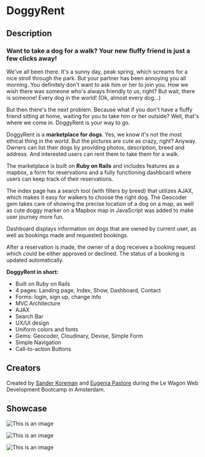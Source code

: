<h1>DoggyRent</h1>

<h2>Description</h2>

<h3>Want to take a dog for a walk? Your new fluffy friend is just a few clicks away!</h3>

<p>We've all been there. It's a sunny day, peak spring, which screams for a nice stroll through the park. But your partner has been annoying you all morning. You definitely don't want to ask him or her to join you. How we wish there was someone who's always friendly to us, right? But wait, there is someone! Every dog in the world! (Ok, almost every dog...)<p>
  
<p>But then there's the next problem. Because what if you don't have a fluffy friend sitting at home, waiting for you to take him or her outside? Well, that's where we come in. DoggyRent is your way to go.<p>
  
<p>DoggyRent is a <b>marketplace for dogs</b>. Yes, we know it's not the most ethical thing in the world. But the pictures are cute as crazy, right? Anyway. Owners can list their dogs by providing photos, description, breed and address. And interested users can rent them to take them for a walk.<p>
 
<p>The marketplace is built on <b>Ruby on Rails</b> and includes features as a mapbox, a form for reservations and a fully functioning dashboard where users can keep track of their reservations.<p>

<p> The index page has a search tool (with filters by breed) that utilizes AJAX, which makes it easy for walkers to choose the right dog. The Geocoder gem takes care of showing the precise location of a dog on a map, as well as cute doggy marker on a Mapbox map in JavaScript was added to make user journey more fun.</p>

<p>Dashboard displays information on dogs that are owned by current user, as well as bookings made and requested bookings.</p>

<p>After a reservation is made, the owner of a dog receives a booking request which could be either approved or declined. The status of a booking is updated automatically.</p>

<p> <b>DoggyRent in short:</b> </p>
<ul>
  <li>Built on Ruby on Rails</li>
  <li>4 pages: Landing page, Index, Show, Dashboard, Contact</li>
  <li>Forms: login, sign up, change info</li>
  <li>MVC Architecture</li>
  <li>AJAX</li>
  <li>Search Bar</li>
  <li>UX/UI design</li>
  <li>Uniform colors and fonts</li>
  <li>Gems: Geocoder, Cloudinary, Devise, Simple Form</li>
  <li>Simple Navigation</li>
  <li>Call-to-action Buttons</li>
</ul>
  
<h2>Creators</h2>

<p>Created by <a href="https://github.com/SanderKoreman">Sander Koreman</a> and <a href="https://github.com/EugyPastore">Eugenia Pastore</a> during the Le Wagon Web Development Bootcamp in Amsterdam.</p>

<h2>Showcase</h2>


![This is an image](https://i.ibb.co/qpcw6W0/doggyrentalonlaptop.png)

![This is an image](https://i.ibb.co/qxSCQPZ/doggyrentalonlaptop2.png)

![This is an image](https://i.ibb.co/X4kp8RW/dashboarddoggyonscreen.png)
